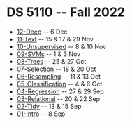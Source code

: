 
# DS 5110 -- Fall 2022

* [12-Deep](12-Deep.md) -- 6 Dec 
* [11-Text](11-Text.md) -- 15 & 17 & 29 Nov
* [10-Unsupervised](10-Unsupervised.md) -- 8 & 10 Nov
* [09-SVMs](09-SVMs.md) -- 1 & 3 Nov
* [08-Trees](08-Trees.md) -- 25 & 27 Oct
* [07-Selection](07-Selection.md) -- 18 & 20 Oct
* [06-Resampling](06-Resampling.md) -- 11 & 13 Oct
* [05-Classification](05-Classification.md) -- 4 & 6 Oct
* [04-Regression](04-Regression.md) -- 27 & 29 Sep
* [03-Relational](03-Relational.md) -- 20 & 22 Sep
* [02-Tidy](02-Tidy.md) -- 13 & 15 Sep
* [01-Intro](01-Intro.md) -- 8 Sep
